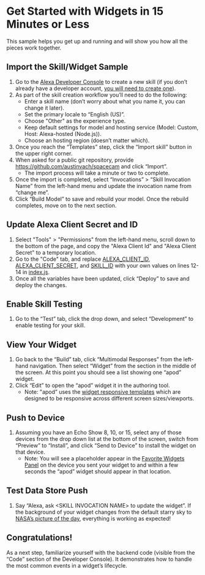 # Get Started with Widgets in 15 Minutes or Less
This sample helps you get up and running and will show you how all the pieces work together. 
## Import the Skill/Widget Sample
1. Go to the [Alexa Developer Console](https://developer.amazon.com/alexa/console/ask/create-new-skill) to create a new skill (if you don’t already have a developer account, [you will need to create one](https://developer.amazon.com/en-US/docs/alexa/ask-overviews/create-developer-account.html)).
2. As part of the skill creation workflow you’ll need to do the following:
    - Enter a skill name (don’t worry about what you name it, you can change it later).
    - Set the primary locale to “English (US)”.
    - Choose "Other" as the experience type.
    - Keep default settings for model and hosting service (Model: Custom, Host: Alexa-hosted (Node.js)).
    - Choose an hosting region (doesn’t matter which).
3. Once you reach the “Templates” step, click the “Import skill” button in the upper right corner.
4. When asked for a public git repository, provide https://github.com/austinvach/spacecam and click “Import”.
    - The import process will take a minute or two to complete.
5. Once the import is completed, select “Invocations” > “Skill Invocation Name” from the left-hand menu and update the invocation name from “change me”.
6. Click “Build Model” to save and rebuild your model. Once the rebuild completes, move on to the next section.

## Update Alexa Client Secret and ID

1. Select "Tools" > "Permissions" from the left-hand menu, scroll down to the bottom of the page, and copy the "Alexa Client Id" and "Alexa Client Secret" to a temporary location.
2. Go to the "Code" tab, and replace [ALEXA_CLIENT_ID](/lambda/index.js#L12), [ALEXA_CLIENT_SECRET](/lambda/index.js#L13), and [SKILL_ID](/lambda/index.js#L14) with your own values on lines 12-14 in [index.js](/lambda/index.js#L12-L14).
3. Once all the variables have been updated, click “Deploy” to save and deploy the changes.

## Enable Skill Testing

1. Go to the “Test” tab, click the drop down, and select “Development” to enable testing for your skill.

## View Your Widget

1. Go back to the “Build” tab, click “Multimodal Responses” from the left-hand navigation. Then select “Widget” from the section in the middle of the screen. At this point you should see a list showing one “apod” widget.
2. Click “Edit” to open the “apod” widget it in the authoring tool.
    - Note: "apod” uses the [widget responsive templates](https://developer.amazon.com/en-US/docs/alexa/alexa-presentation-language/responsive-templates.html) which are designed to be responsive across different screen sizes/viewports.

## Push to Device

1. Assuming you have an Echo Show 8, 10, or 15, select any of those devices from the drop down list at the bottom of the screen, switch from “Preview” to “Install”, and click “Send to Device” to install the widget on that device.
    - Note: You will see a placeholder appear in the [Favorite Widgets Panel](https://us.amazon.com/gp/help/customer/display.html?nodeId=GGVNRBH8CKP9PRC2) on the device you sent your widget to and within a few seconds the “apod” widget should appear in that location.
    
## Test Data Store Push
1. Say “Alexa, ask \<SKILL INVOCATION NAME\> to update the widget”. If the background of your widget changes from the default starry sky to [NASA’s picture of the day](https://apod.nasa.gov/apod/), everything is working as expected!

## Congratulations!

As a next step, familiarize yourself with the backend code (visible from the “Code” section of the Developer Console). It demonstrates how to handle the most common events in a widget’s lifecycle.
